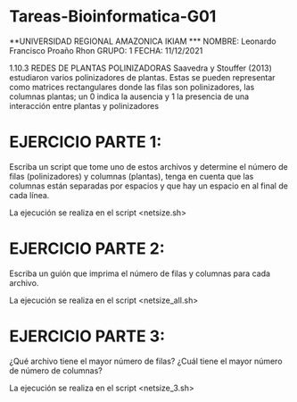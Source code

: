 # Tareas-Bioinformatica-G01

**UNIVERSIDAD REGIONAL AMAZONICA IKIAM ***
 NOMBRE: Leonardo Francisco Proaño Rhon
 GRUPO: 1 
 FECHA: 11/12/2021

 1.10.3 REDES DE PLANTAS POLINIZADORAS
Saavedra y Stouffer (2013) estudiaron varios polinizadores de plantas. Estas se pueden representar como matrices rectangulares donde las filas son polinizadores, las columnas plantas; un 0 indica la ausencia y 1 la presencia de una interacción entre plantas y polinizadores
    
# EJERCICIO PARTE 1:
Escriba un script que tome uno de estos archivos y determine el número de filas (polinizadores) y columnas (plantas), tenga en cuenta que las columnas están separadas por espacios y que hay un espacio en al final de cada línea.

La ejecución se realiza en el script <netsize.sh>
# EJERCICIO PARTE 2:
Escriba un guión que imprima el número de filas y columnas para cada archivo.

La ejecución se realiza en el script <netsize_all.sh>
     
# EJERCICIO PARTE 3:
¿Qué archivo tiene el mayor número de filas? ¿Cuál tiene el mayor número de número de columnas?

La ejecución se realiza en el script <netsize_3.sh>
